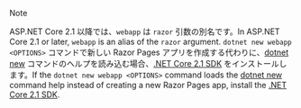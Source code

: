 > [!NOTE]
> <span data-ttu-id="819cf-101">ASP.NET Core 2.1 以降では、`webapp` は `razor` 引数の別名です。</span><span class="sxs-lookup"><span data-stu-id="819cf-101">In ASP.NET Core 2.1 or later, `webapp` is an alias of the `razor` argument.</span></span> <span data-ttu-id="819cf-102">`dotnet new webapp <OPTIONS>` コマンドで新しい Razor Pages アプリを作成する代わりに、[dotnet new](/dotnet/core/tools/dotnet-new) コマンドのヘルプを読み込む場合、[.NET Core 2.1 SDK](https://www.microsoft.com/net/download/dotnet-core/sdk-2.1.300) をインストールします。</span><span class="sxs-lookup"><span data-stu-id="819cf-102">If the `dotnet new webapp <OPTIONS>` command loads the [dotnet new](/dotnet/core/tools/dotnet-new) command help instead of creating a new Razor Pages app, install the [.NET Core 2.1 SDK](https://www.microsoft.com/net/download/dotnet-core/sdk-2.1.300).</span></span>

